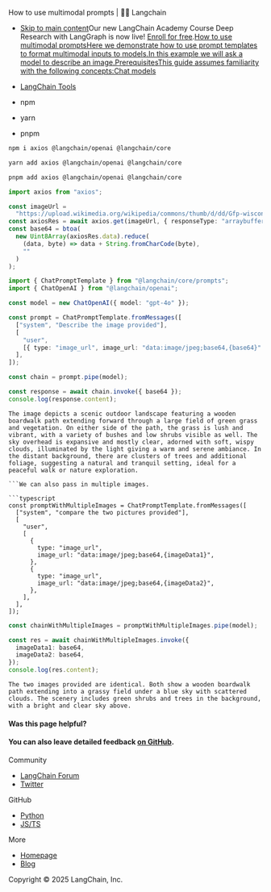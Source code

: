 How to use multimodal prompts | 🦜️🔗 Langchain
- [Skip to main content](#__docusaurus_skipToContent_fallback)Our new LangChain Academy Course Deep Research with LangGraph is now live! [Enroll for free](https://academy.langchain.com/courses/deep-research-with-langgraph/?utm_medium=internal&utm_source=docs&utm_campaign=q3-2025_deep-research-course_co).[How to use multimodal promptsHere we demonstrate how to use prompt templates to format multimodal inputs to models.In this example we will ask a model to describe an image.PrerequisitesThis guide assumes familiarity with the following concepts:Chat models](/docs/concepts/chat_models)
- [LangChain Tools](/docs/concepts/tools)

- npm
- yarn
- pnpm

```bash
npm i axios @langchain/openai @langchain/core

```

```bash
yarn add axios @langchain/openai @langchain/core

```

```bash
pnpm add axios @langchain/openai @langchain/core

```

```typescript
import axios from "axios";

const imageUrl =
  "https://upload.wikimedia.org/wikipedia/commons/thumb/d/dd/Gfp-wisconsin-madison-the-nature-boardwalk.jpg/2560px-Gfp-wisconsin-madison-the-nature-boardwalk.jpg";
const axiosRes = await axios.get(imageUrl, { responseType: "arraybuffer" });
const base64 = btoa(
  new Uint8Array(axiosRes.data).reduce(
    (data, byte) => data + String.fromCharCode(byte),
    ""
  )
);

```

```typescript
import { ChatPromptTemplate } from "@langchain/core/prompts";
import { ChatOpenAI } from "@langchain/openai";

const model = new ChatOpenAI({ model: "gpt-4o" });

```

```typescript
const prompt = ChatPromptTemplate.fromMessages([
  ["system", "Describe the image provided"],
  [
    "user",
    [{ type: "image_url", image_url: "data:image/jpeg;base64,{base64}" }],
  ],
]);

```

```typescript
const chain = prompt.pipe(model);

```

```typescript
const response = await chain.invoke({ base64 });
console.log(response.content);

```

```text
The image depicts a scenic outdoor landscape featuring a wooden boardwalk path extending forward through a large field of green grass and vegetation. On either side of the path, the grass is lush and vibrant, with a variety of bushes and low shrubs visible as well. The sky overhead is expansive and mostly clear, adorned with soft, wispy clouds, illuminated by the light giving a warm and serene ambiance. In the distant background, there are clusters of trees and additional foliage, suggesting a natural and tranquil setting, ideal for a peaceful walk or nature exploration.

```We can also pass in multiple images.

```typescript
const promptWithMultipleImages = ChatPromptTemplate.fromMessages([
  ["system", "compare the two pictures provided"],
  [
    "user",
    [
      {
        type: "image_url",
        image_url: "data:image/jpeg;base64,{imageData1}",
      },
      {
        type: "image_url",
        image_url: "data:image/jpeg;base64,{imageData2}",
      },
    ],
  ],
]);

```

```typescript
const chainWithMultipleImages = promptWithMultipleImages.pipe(model);

```

```typescript
const res = await chainWithMultipleImages.invoke({
  imageData1: base64,
  imageData2: base64,
});
console.log(res.content);

```

```text
The two images provided are identical. Both show a wooden boardwalk path extending into a grassy field under a blue sky with scattered clouds. The scenery includes green shrubs and trees in the background, with a bright and clear sky above.

```

#### Was this page helpful?



#### You can also leave detailed feedback [on GitHub](https://github.com/langchain-ai/langchainjs/issues/new?assignees=&labels=03+-+Documentation&projects=&template=documentation.yml&title=DOC%3A+%3CPlease+write+a+comprehensive+title+after+the+%27DOC%3A+%27+prefix%3E).

Community

- [LangChain Forum](https://forum.langchain.com/)
- [Twitter](https://twitter.com/LangChainAI)

GitHub

- [Python](https://github.com/langchain-ai/langchain)
- [JS/TS](https://github.com/langchain-ai/langchainjs)

More

- [Homepage](https://langchain.com)
- [Blog](https://blog.langchain.dev)

Copyright © 2025 LangChain, Inc.